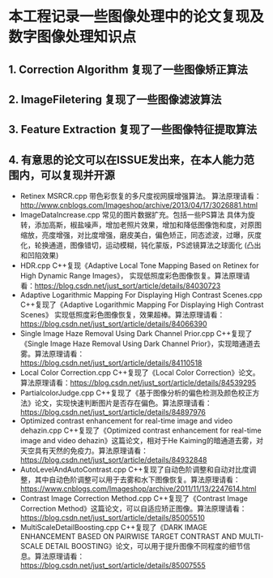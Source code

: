 # 本工程记录一些图像处理中的论文复现及数字图像处理知识点

## 1. Correction Algorithm 复现了一些图像矫正算法

## 2. ImageFiletering 复现了一些图像滤波算法

## 3. Feature Extraction 复现了一些图像特征提取算法

## 4. 有意思的论文可以在ISSUE发出来，在本人能力范围内，可以复现并开源

- Retinex MSRCR.cpp 带色彩恢复的多尺度视网膜增强算法。 算法原理请看：http://www.cnblogs.com/Imageshop/archive/2013/04/17/3026881.html
- ImageDataIncrease.cpp 常见的图片数据扩充。包括一些PS算法 具体为旋转，添加高斯，椒盐噪声，增加老照片效果，增加和降低图像饱和度，对原图缩放，亮度增强，对比度增强，磨皮美白，偏色矫正，同态滤波，过曝，灰度化，轮换通道，图像错切，运动模糊，钝化蒙版，PS滤镜算法之球面化 (凸出和凹陷效果)
- HDR.cpp C++复现《Adaptive Local Tone Mapping Based on Retinex for High Dynamic Range Images》， 实现低照度彩色图像恢复。算法原理请看：https://blog.csdn.net/just_sort/article/details/84030723
- Adaptive Logarithmic Mapping For Displaying High Contrast Scenes.cpp C++复现了《Adaptive Logarithmic Mapping For Displaying High Contrast Scenes》 实现低照度彩色图像恢复，效果超棒。算法原理请看：https://blog.csdn.net/just_sort/article/details/84066390
- Single Image Haze Removal Using Dark Channel Prior.cpp C++复现了《Single Image Haze Removal Using Dark Channel Prior》，实现暗通道去雾。算法原理请看：https://blog.csdn.net/just_sort/article/details/84110518
- Local Color Correction.cpp C++复现了《Local Color Correction》论文。算法原理请看：https://blog.csdn.net/just_sort/article/details/84539295
- PartialcolorJudge.cpp C++复现了《基于图像分析的偏色检测及颜色校正方法》论文，实现快速判断图片是否存在偏色。算法原理请看：https://blog.csdn.net/just_sort/article/details/84897976
- Optimized contrast enhancement for real-time image and video dehazin.cpp C++复现了《Optimized contrast enhancement for real-time image and video dehazin》这篇论文，相对于He Kaiming的暗通道去雾，对天空具有天然的免疫力。算法原理请看：https://blog.csdn.net/just_sort/article/details/84932848
- AutoLevelAndAutoContrast.cpp C++复现了自动色阶调整和自动对比度调整，其中自动色阶调整可以用于去雾和水下图像恢复。算法原理请看：https://www.cnblogs.com/Imageshop/archive/2011/11/13/2247614.html
- Contrast Image Correction Method.cpp C++复现了《Contrast Image Correction Method》这篇论文，可以自适应矫正图像。算法原理请看：https://blog.csdn.net/just_sort/article/details/85005510
- MultiScaleDetailBoosting.cpp C++复现了《DARK IMAGE ENHANCEMENT BASED ON PAIRWISE TARGET CONTRAST AND MULTI-SCALE DETAIL BOOSTING》论文，可以用于提升图像不同程度的细节信息。算法原理请看：https://blog.csdn.net/just_sort/article/details/85007555

